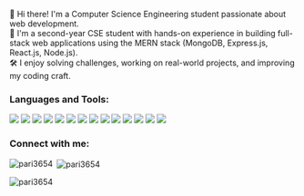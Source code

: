 👋 Hi there! I'm a Computer Science Engineering student passionate about web development.
<br/>
🚀 I'm a second-year CSE student with hands-on experience in building full-stack web applications using the MERN stack (MongoDB, Express.js, React.js, Node.js).
<br/>
🛠️ I enjoy solving challenges,  working on real-world projects, and improving my coding craft.

<h3 align="left">Languages and Tools:</h3>
<p align="left"> <img src=https://img.shields.io/badge/MySQL-005C84?style=for-the-badge&logo=mysql&logoColor=white /> 
<img src = https://img.shields.io/badge/MongoDB-4EA94B?style=for-the-badge&logo=mongodb&logoColor=white />
<img src= https://img.shields.io/badge/Canva-%2300C4CC.svg?&style=for-the-badge&logo=Canva&logoColor=white/>
<img src= https://im.shields.io/badge/Bootstrap-563D7C?style=for-the-badge&logo=bootstrap&logoColor=white />
<img src = https://img.shields.io/badge/Express%20js-000000?style=for-the-badge&logo=express&logoColor=white />
<img src = https://img.shields.io/badge/Material%20UI-007FFF?style=for-the-badge&logo=mui&logoColor=white />
<img src =https://img.shields.io/badge/Node%20js-339933?style=for-the-badge&logo=nodedotjs&logoColor=white/>
<img src = https://img.shields.io/badge/Postman-FF6C37?style=for-the-badge&logo=Postman&logoColor=white />
<img src = https://img.shields.io/badge/React-20232A?style=for-the-badge&logo=react&logoColor=61DAFB />
<img src = https://img.shields.io/badge/Vite-B73BFE?style=for-the-badge&logo=vite&logoColor=FFD62E />
<img src = https://img.shields.io/badge/CSS3-1572B6?style=for-the-badge&logo=css3&logoColor=white />
<img src = https://img.shields.io/badge/HTML5-E34F26?style=for-the-badge&logo=html5&logoColor=white/>
<img src =https://img.shields.io/badge/JavaScript-323330?style=for-the-badge&logo=javascript&logoColor=F7DF1E />
<img src =https://img.shields.io/badge/GIT-E44C30?style=for-the-badge&logo=git&logoColor=white/>

<h3 align="left">Connect with me:</h3>
<p><img align="left" src="https://github-readme-stats.vercel.app/api/top-langs?username=pari3654&show_icons=true&locale=en&layout=compact" alt="pari3654" /></p>

<p>&nbsp;<img align="center" src="https://github-readme-stats.vercel.app/api?username=pari3654&show_icons=true&locale=en" alt="pari3654" /></p>

<p><img align="center" src="https://github-readme-streak-stats.herokuapp.com/?user=pari3654&" alt="pari3654" />
